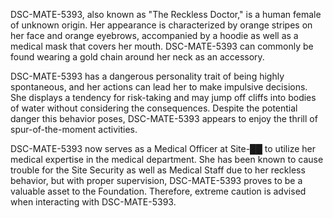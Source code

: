 DSC-MATE-5393, also known as "The Reckless Doctor," is a human female of unknown origin. Her appearance is characterized by orange stripes on her face and orange eyebrows, accompanied by a hoodie as well as a medical mask that covers her mouth. DSC-MATE-5393 can commonly be found wearing a gold chain around her neck as an accessory.

DSC-MATE-5393 has a dangerous personality trait of being highly spontaneous, and her actions can lead her to make impulsive decisions. She displays a tendency for risk-taking and may jump off cliffs into bodies of water without considering the consequences. Despite the potential danger this behavior poses, DSC-MATE-5393 appears to enjoy the thrill of spur-of-the-moment activities. 

DSC-MATE-5393 now serves as a Medical Officer at Site-██ to utilize her medical expertise in the medical department. She has been known to cause trouble for the Site Security as well as Medical Staff due to her reckless behavior, but with proper supervision, DSC-MATE-5393 proves to be a valuable asset to the Foundation. Therefore, extreme caution is advised when interacting with DSC-MATE-5393.